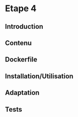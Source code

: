 # Etape 4

## Introduction

## Contenu

 ## Dockerfile

 ## Installation/Utilisation

 ## Adaptation

 ## Tests